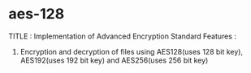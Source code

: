 # aes-128

TITLE : Implementation of Advanced Encryption Standard
Features :
1. Encryption and decryption of files using AES128(uses 128 bit key), AES192(uses 192 bit key) and AES256(uses 256 bit key) 
